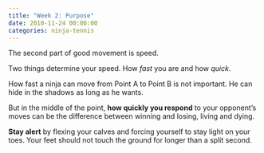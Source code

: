 ```yaml
---
title: "Week 2: Purpose"
date: 2010-11-24 00:00:00
categories: ninja-tennis
---
```


The second part of good movement is speed.

Two things determine your speed. How _fast_ you are and how _quick_.

How fast a ninja can move from Point A to Point B is not important. He can hide in the shadows as long as he wants.

But in the middle of the point, **how quickly you respond** to your opponent’s moves can be the difference between winning and losing, living and dying.

**Stay alert** by flexing your calves and forcing yourself to stay light on your toes. Your feet should not touch the ground for longer than a split second.
